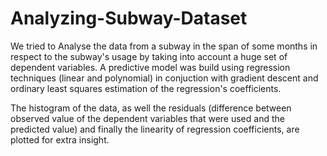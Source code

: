 # Analyzing-Subway-Dataset

We tried to Analyse the data from a subway in the span of some months in respect to the subway's usage by taking into account a huge
set of dependent variables. A predictive model was build using regression techniques (linear and polynomial) in conjuction with gradient
descent and ordinary least squares estimation of the regression's coefficients.

The histogram of the data, as well the residuals (difference between observed value of the dependent variables that were used and
the predicted value) and finally the linearity of regression coefficients, are plotted for extra insight.
